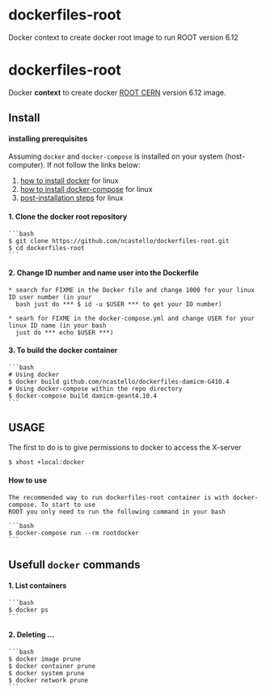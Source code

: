 # dockerfiles-root
Docker context to create docker root image to run ROOT version 6.12
# dockerfiles-root

Docker __context__ to create docker [ROOT CERN](https://root.cern.ch/guides/users-guide "User's guide") version 6.12 image.

## Install

#### installing prerequisites
Assuming `docker` and `docker-compose` is installed on your system (host-computer). If not follow
the links below:

1. [how to install docker](https://docs.docker.com/install/linux/docker-ce/debian/#install-docker-ce-1) for	 linux
2. [how to install docker-compose](https://docs.docker.com/compose/install/#install-compose) for linux
3. [post-installation steps](https://docs.docker.com/install/linux/linux-postinstall/#manage-docker-as-a-non-root-user) for linux


#### 1. Clone the docker root repository

	```bash
	$ git clone https://github.com/ncastello/dockerfiles-root.git
	$ cd dockerfiles-root
	```
#### 2. Change ID number and name user into the Dockerfile

	* search for FIXME in the Docker file and change 1000 for your linux ID user number (in your
	  bash just do *** $ id -u $USER *** to get your ID number)

	* searh for FIXME in the docker-compose.yml and change USER for your linux ID name (in your bash
	  just do *** echo $USER ***)

#### 3. To build the docker container
   	```bash
   	# Using docker
   	$ docker build github.com/ncastello/dockerfiles-damicm-G410.4
   	# Using docker-compose within the repo directory
   	$ docker-compose build damicm-geant4.10.4
   	```

## USAGE

The first to do is to give permissions to docker to access the X-server
```bash
$ xhost +local:docker
```

#### How to use

    The recommended way to run dockerfiles-root container is with docker-compose. To start to use
    ROOT you only need to run the following command in your bash

    ```bash
    $ docker-compose run --rm rootdocker
    ```


## Usefull `docker` commands

#### 1. List containers
    ```bash
    $ docker ps
    ```

#### 2. Deleting ...
    ```bash
    $ docker image prune
    $ docker container prune
    $ docker system prune
    $ docker network prune
    ```
